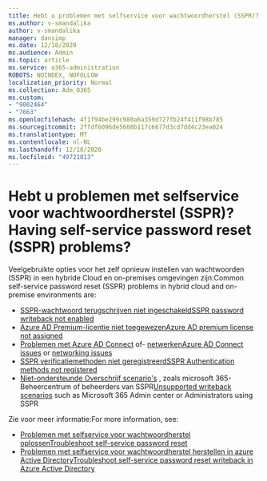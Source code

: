 ```yaml
---
title: Hebt u problemen met selfservice voor wachtwoordherstel (SSPR)?
ms.author: v-smandalika
author: v-smandalika
manager: dansimp
ms.date: 12/18/2020
ms.audience: Admin
ms.topic: article
ms.service: o365-administration
ROBOTS: NOINDEX, NOFOLLOW
localization_priority: Normal
ms.collection: Adm_O365
ms.custom:
- "9002464"
- "7663"
ms.openlocfilehash: 4f1f94be299c980a6a359d727fb24f411f98b785
ms.sourcegitcommit: 2ffdf6096de5608b117c6677d3cd7dd4c23ea024
ms.translationtype: MT
ms.contentlocale: nl-NL
ms.lasthandoff: 12/18/2020
ms.locfileid: "49721813"
---
```

# <a name="having-self-service-password-reset-sspr-problems"></a><span data-ttu-id="3dfb3-102">Hebt u problemen met selfservice voor wachtwoordherstel (SSPR)?</span><span class="sxs-lookup"><span data-stu-id="3dfb3-102">Having self-service password reset (SSPR) problems?</span></span>

<span data-ttu-id="3dfb3-103">Veelgebruikte opties voor het zelf opnieuw instellen van wachtwoorden (SSPR) in een hybride Cloud en on-premises omgevingen zijn:</span><span class="sxs-lookup"><span data-stu-id="3dfb3-103">Common self-service password reset (SSPR) problems in hybrid cloud and on-premise environments are:</span></span>

- [<span data-ttu-id="3dfb3-104">SSPR-wachtwoord terugschrijven niet ingeschakeld</span><span class="sxs-lookup"><span data-stu-id="3dfb3-104">SSPR password writeback not enabled</span></span>](https://docs.microsoft.com/azure/active-directory/authentication/tutorial-enable-sspr-writeback)
- [<span data-ttu-id="3dfb3-105">Azure AD Premium-licentie niet toegewezen</span><span class="sxs-lookup"><span data-stu-id="3dfb3-105">Azure AD premium license not assigned</span></span>](https://docs.microsoft.com/azure/active-directory/authentication/concept-sspr-licensing)
- <span data-ttu-id="3dfb3-106">[Problemen met Azure AD Connect](https://docs.microsoft.com/azure/active-directory/hybrid/tshoot-connect-sync-errors) of- [netwerken](https://docs.microsoft.com/azure/active-directory/hybrid/tshoot-connect-connectivity)</span><span class="sxs-lookup"><span data-stu-id="3dfb3-106">[Azure AD Connect issues](https://docs.microsoft.com/azure/active-directory/hybrid/tshoot-connect-sync-errors) or [networking issues](https://docs.microsoft.com/azure/active-directory/hybrid/tshoot-connect-connectivity)</span></span>
- [<span data-ttu-id="3dfb3-107">SSPR verificatiemethoden niet geregistreerd</span><span class="sxs-lookup"><span data-stu-id="3dfb3-107">SSPR Authentication methods not registered</span></span>](https://mysignins.microsoft.com/security-info)
- <span data-ttu-id="3dfb3-108">[Niet-ondersteunde Overschrijf scenario's](https://docs.microsoft.com/azure/active-directory/authentication/concept-sspr-writeback#unsupported-writeback-operations) , zoals microsoft 365-Beheercentrum of beheerders van SSPR</span><span class="sxs-lookup"><span data-stu-id="3dfb3-108">[Unsupported writeback scenarios](https://docs.microsoft.com/azure/active-directory/authentication/concept-sspr-writeback#unsupported-writeback-operations) such as Microsoft 365 Admin center or Administrators using SSPR</span></span>


<span data-ttu-id="3dfb3-109">Zie voor meer informatie:</span><span class="sxs-lookup"><span data-stu-id="3dfb3-109">For more information, see:</span></span>

- [<span data-ttu-id="3dfb3-110">Problemen met selfservice voor wachtwoordherstel oplossen</span><span class="sxs-lookup"><span data-stu-id="3dfb3-110">Troubleshoot self-service password reset</span></span>](https://docs.microsoft.com/azure/active-directory/authentication/troubleshoot-sspr)
- [<span data-ttu-id="3dfb3-111">Problemen met selfservice voor wachtwoordherstel herstellen in azure Active Directory</span><span class="sxs-lookup"><span data-stu-id="3dfb3-111">Troubleshoot self-service password reset writeback in Azure Active Directory</span></span>](https://docs.microsoft.com/azure/active-directory/authentication/troubleshoot-sspr-writeback)
